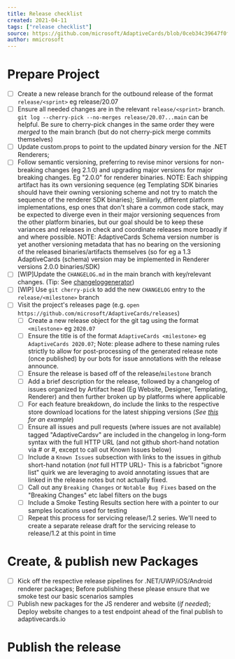 ```yaml
---
title: Release checklist
created: 2021-04-11
tags: ["release checklist"]
source: https://github.com/microsoft/AdaptiveCards/blob/0ceb34c39647f0fe811e51554466a7d417855a27/.github/ReleaseChecklist.md
author: mmicrosoft
---
```


# Prepare Project

  - [ ] Create a new release branch for the outbound release of the format `release/<sprint>` eg release/20.07
  - [ ] Ensure all needed changes are in the relevant `release/<sprint>` branch. `git log --cherry-pick --no-merges release/20.07...main` can be helpful. Be sure to cherry-pick changes in the same order they were _merged_ to the main branch (but do not cherry-pick merge commits themselves)
  - [ ] Update custom.props to point to the updated *binary* version for the .NET Renderers;
  - [ ] Follow semantic versioning, preferring to revise minor versions for non-breaking changes (eg 2.1.0) and upgrading major versions for major breaking changes. Eg "2.0.0" for renderer binaries. NOTE: Each shipping artifact has its own versioning sequence (eg Templating SDK binaries should have their owning versioning scheme and not try to match the sequence of the renderer SDK binaries); Similarly, different platform implementations, esp ones that don't share a common code stack, may be expected to diverge even in their major versioning sequences from the other platform binaries, but our goal should be to keep these variances and releases in check and coordinate releases more broadly if and where possible. NOTE: AdaptiveCards Schema version number is yet another versioning metadata that has no bearing on the versioning of the released binaries/artifacts themselves (so for eg a 1.3 AdaptiveCards (schema) version may be implemented in Renderer versions 2.0.0 binaries/SDK)
  - [ ] [WIP]Update the `CHANGELOG.md` in the main branch with key/relevant changes. (Tip: See [changeloggenerator](https://github.com/github-changelog-generator/github-changelog-generator))
  - [ ] [WIP] Use `git cherry-pick` to add the new `CHANGELOG` entry to the `release/<milestone>` branch
  - [ ] Visit the project's releases page (e.g. `open https://github.com/microsoft/AdaptiveCards/releases`)
    - [ ] Create a new release object for the git tag using the format `<milestone>` eg `2020.07`
    - [ ] Ensure the title is of the format `AdaptiveCards <milestone>` eg `AdaptiveCards 2020.07`; Note: please adhere to these naming rules strictly to allow for post-processing of the generated release note (once published) by our bots for issue annotations with the release announce.
    - [ ] Ensure the release is based off of the release/`milestone` branch
    - [ ] Add a brief description for the release, followed by a changelog of issues organized by Artifact head (Eg Website, Designer, Templating, Renderer) and then further broken up by platforms where applicable
    - [ ] For each feature breakdown, do include the links to the respective store download locations for the latest shipping versions (*See [this](https://github.com/microsoft/AdaptiveCards/releases/tag/2020.07) for an example*)
    - [ ] Ensure all issues and pull requests (where issues are not available) tagged "AdaptiveCardsv<sprint>" are included in the changelog in long-form syntax with the full HTTP URL (and not github short-hand notation via #<issueNum> or #<PRNum>, except to call out Known Issues below)
    - [ ] Include a `Known Issues` subsection with links to the issues in github short-hand notation (*not* full HTTP URL)- This is a fabricbot "ignore list" quirk we are leveraging to avoid annotating issues that are linked in the release notes but not actually fixed.
    - [ ] Call out any `Breaking Changes` or `Notable Bug Fixes` based on the "Breaking Changes" etc label filters on the bugs
    - [ ] Include a Smoke Testing Results section here with a pointer to our samples locations used for testing
    - [ ] Repeat this process for servicing release/1.2 series. We'll need to create a separate release draft for the servicing release to release/1.2 at this point in time
# Create, & publish new Packages
  - [ ] Kick off the respective release pipelines for .NET/UWP/iOS/Android renderer packages; Before publishing these please ensure that we smoke test our basic scenarios samples
  - [ ] Publish new packages for the JS renderer and website (*if needed*); Deploy website changes to a test endpoint ahead of the final publish to adaptivecards.io
# Publish the release
